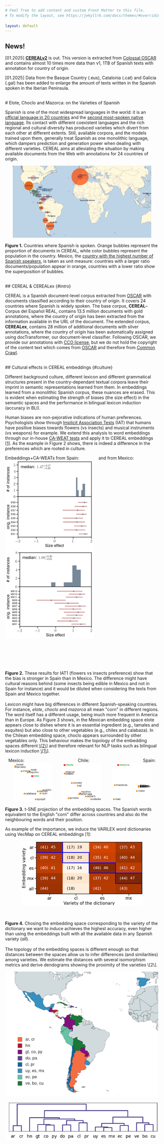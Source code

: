 ```yaml
---
# Feel free to add content and custom Front Matter to this file.
# To modify the layout, see https://jekyllrb.com/docs/themes/#overriding-theme-defaults

layout: default
---
```


## News!
<p>[01.2025] <a href="https://zenodo.org/records/14771240"><strong>CEREALv2</strong></a> is out. This version is extracted from <a href="https://huggingface.co/datasets/oscar-corpus/colossal-oscar-1.0">Colossal OSCAR</a> and contains almost 10 times more data than v1, 1TB of Spanish texts with annotation for country of origin. </p>

<p>[01.2025] Data from the Basque Country (.eus), Catalonia (.cat) and Galicia (.gal) has been added to enlarge the amount of texts written in the Spanish spoken in the Iberian Peninsula.  </p>

<br>
# Elote, Choclo and Mazorca: on the Varieties of Spanish

<p>Spanish is one of the most widespread languages in the world: it is an <a href="https://en.wikipedia.org/wiki/List_of_countries_and_territories_where_Spanish_is_an_official_language">official language in 20 countries</a> and the <a href="https://en.wikipedia.org/wiki/List_of_languages_by_total_number_of_speakers">second most-spoken native language</a>. Its contact with different coexistent languages and the rich regional and cultural diversity has produced varieties which divert from each other at different extents. Still, available corpora, and the models trained upon them, generally treat Spanish as one monolithic language, which dampers prediction and generation power when dealing with different varieties. CEREAL aims at alleviating the situation by making available documents from the Web with annotations for 24 countries of origin.</p>
  
<p align="center"> <img src="img/spanish_speakers_corpus.png" width="90%" alt="Countries where Spanish is spoken and the porportion of online data" title="Countries where Spanish is spoken"> 
  <div class="caption">
 <b>Figure 1.</b> Countries where Spanish is spoken. Orange bubbles represent the proportion of documents in CEREAL, while color bubbles represent the population in the country. Mexico, the <a href="https://www.statista.com/statistics/991020/number-native-spanish-speakers-country-worldwide/">country with the highest number of Spanish speakers</a>, is taken as unit measure: countries with a larger ratio documents/population appear in orange, countries with a lower ratio show the superposition of bubbles.</div>
</p>

<br>
## CEREAL & CEREALex {#intro}

<p> CEREAL is a Spanish document-level corpus extracted from <a href="https://oscar-project.org">OSCAR</a> with documents classified according to their country of origin. It covers 24 countries where Spanish is widely spoken. The base corpus, <strong>CEREAL</strong>&ndash;Corpus del Español REAL, contains 13.5 million documents with gold annotations, where the country of origin has been extracted from the information available in the URL of the document. The extended corpus, <strong>CEREALex</strong>, contains 28 million of additional documents with silver annotations, where the country of origin has been automatically assigned using docTransformer, our document-level classifier. 
Following OSCAR, we provide our annotations with <a href="https://creativecommons.org/public-domain/cc0/">CCO license</a>, but we do not hold the copyright of the content text which comes from <a href="https://oscar-project.org/#license">OSCAR</a> and therefore from <a href="https://commoncrawl.org">Common Crawl</a>.
</p>

<br>
## Cultural effects in CEREAL embeddings {#culture}

<p> Different background culture, different lexicon and different grammatical structures present in the country-dependant textual corpora leave their imprint in semantic representations learned from them. In embeddings learned from a monolithic Spanish corpus, these nuances are erased. This is evident when estimating the strength of biases (the size effect) in the semantic spaces and the performance in bilingual lexicon induction (accuracy in BLI). </p>

<p> Human biases are non-pejorative indications of human preferences. Psychologists show through <a href="https://en.wikipedia.org/wiki/Implicit-association_test">Implicit Association Tests</a> (IAT) that humans have positive biases towards flowers (vs insects) and musical instruments (vs weapons) for example. We extend this analysis to word embeddings through our in-house <a href="https://aclanthology.org/2022.emnlp-main.133/">CA-WEAT tests</a> and apply it to CEREAL embeddings <a href="#citations">[1]</a>. 
As the example in Figure 2 shows, there is indeed a difference in the preferences which are rooted in culture. 
</p>

<div class="row2cols">
  <div class="column2cols left">
  Embeddings+CA-WEATs from Spain: &emsp;&emsp;&emsp;&emsp; and from Mexico: 
  <img src="img/es_cctld_es_esES_1_sizeff.png"  width="290" title="Size effect with the Spanish CAWEAT1 lists on Peninsular Spanish embeddings">
  <img src="img/es_cctld_mx_esMX_1_sizeff.png"  width="290" title="Size effect with the Mexican CAWEAT1 lists on Mexican Spanish embeddings">
  </div>
  <div class="column2cols right">
  <br><br><br><br><br><br>
   <div class="caption" width="90%"> <b>Figure 2.</b> These results for IAT1 (flowers vs insects preference) show that the bias is stronger in Spain than in Mexico. The difference might have cultural reasons behind (some insects being edible in Mexico and not in Spain for instance) and it would be diluted when considering the texts from Spain and Mexico together.</div>
  </div>
</div>

<br>
Lexicon might have big differences in different Spanish-speaking countries. For instance, <em>elote</em>, <em>choclo</em> and <em>mazorca</em>  all mean "corn" in different regions. The word itself has a different usage, being much more frequent in America than in Europe. As Figure 3 shows, in the Mexican embedding space elote appears close to dishes where it is an essential ingredient (e.g., tamales and esquites) but also close to other vegetables (e.g., chiles and calabaza). In the Chilean embedding space, choclo appears surrounded by other vegetables only. This behaviour makes the topology of the embedding spaces different <a href="#citations">\[2\]</a> and therefore relevant for NLP tasks such as bilingual lexicon induction <a href="#citations">\[1\]</a>.

<p align="center"> 
Mexico: &emsp;&emsp;&emsp;&emsp;&emsp;&emsp;&emsp;&emsp;&emsp;&emsp;&emsp;&emsp;
Chile: &emsp;&emsp;&emsp;&emsp;&emsp;&emsp;&emsp;&emsp;&emsp;&emsp;&emsp;&emsp;
Spain: <br>
<img class="imageBorder" src="img/mx_elote10_big.png" width="25%" alt="mx"> &emsp;&emsp;
<img src="img/cl_choclo10_big.png" width="25%" alt="cl"> &emsp;&emsp;
<img src="img/es_mazorca10_big.png" width="25%" alt="es"> 
  <div class="caption">
   <p width="90%"> <b>Figure 3.</b> t-SNE projection of the embedding spaces. The Spanish words equivalent to the English "corn" differ across countries and also do the neighbouring words and their position.</p> </div>
</p>

As example of the importance, we induce the VARILEX word dictionaries using VecMap on CEREAL embeddings [1]: <br>
<div class="row2cols">
  <div class="column2cols left">
  <p align="center"><img src="img/accsBLIbigEX_oscar.png"  width="400"  alt="Accuracy on BLI" title="Accuracy on BLI"></p>
  </div>
  <div class="column2cols right">
  <br><br>
  <div class="caption">  <b>Figure 4.</b> Chosing the embedding space corresponding to the variety of the dictionary we want to induce achieves the highest accuracy, even higher than using the embeddings built with all the available data in any Spanish variety (<em>all</em>). </div>
  </div>
</div>

<br>
The topology of the embedding spaces is different enough so that distances between the spaces allow us to infer differences (and similarities) among varieties. We estimate the distances with several isomorphism metrics and derive dendograms showing the proximity of the varieties \[2\].

<div class="row2cols">
  <div class="column2cols left">
  <p align="center"><img src="img/visualDendo_cereal.png"  width="500"  alt="Dendogram visualisation" title="Dendogram visualisation"></p>
  <p align="center"><img src="img/ev_freq100_17langs_cores.png"  width="500"  alt="Dendogram with EV (100 freq) metric" title="Dendogram with EV (100 freq) metric"></p>
  </div>
  <div class="column2cols right">
  <br><br><br><br><br><br><br><br><br><br><br><br><br><br><br>
  <div class="caption"> <b>Figure 5.</b> The figure shows the (visual) dendogram obtained with the scores given by the Eigenvalue similarity metric applied on every pair of varieties. According to these results, <em>voseo</em> is the strongest characteristic derived from the CEREAL word embeddings. </div>
  </div>
</div>

<br>
<p>More examples, experiments and the technical details of the document-level classifier, measuring isomorphism between semantic spaces, and the creation and adaptation of our multi-variety resources can be found in [1,2].</p>


<br>
## Download the data {#data}

<strong>Note:</strong> Download CEREALv2 from <a href="https://zenodo.org/records/14771240">Zenodo</a>. The links below correspond to CEREALv1 and are kept here to reproduce the results of the papers [1,2].

<p>The table shows the statistics (number of documents and unique sentences per language) for CEREAL and CEREALex. 
All country-specific datasets are <a href="https://zenodo.org/records/11387864">available through  Zenodo</a>. Click on the red numbers to download the collections for different language varieties at the document and the sentence level.
The link to the word embeddings built with the sentence-level corpora is also added with their vocabulary. Notice that the embeddings are estimated after cleaning the sentence-level corpus which is provided only after deduplication and in alphabetical order without any cleaning.</p>

<table id=dataDownload>
<thead>
  <tr>
    <th colspan="2"></th>
    <th colspan="2">Document Level (#docs)</th>
    <th colspan="2">Fragment Level &emsp;(#frag) </th>
    <th colspan="2">Embeddings &emsp;(vocab)</th>
  </tr>
  <tr>
    <th>Country</th>    <th>Code</th>
    <th>CEREAL</th>    <th>CEREALex</th>
    <th>CEREAL</th>    <th>CEREALex</th>
    <th>CEREAL</th>    <th>CEREALex</th>
  </tr>
</thead>
<tbody>
  <tr>
    <td class="ressalta">Andorra</td>
    <td class="ressalta">ad</td>
    <td><a href="https://zenodo.org/records/11387864/files/cereal.ad.bz2">1,551</a></td>
    <td>&mdash; </td>
    <td class="ressalta"><a href="https://zenodo.org/records/11390829/files/cereal.sentence.ad.bz2">13,023</a></td>
    <td class="ressalta">&mdash; </td>
    <td><a href="https://zenodo.org/records/11390829/files/cerealEmbeddings.ad.vec.bz2">&emsp;2,672</a> [<a href="models/embeddings/tsne/cerealEmbeddings.ad.vec.tsne.bz2">tsne</a>]</td>
    <td>&mdash; </td>
  </tr>
  <tr>
    <td class="ressalta">Argentina</td>
    <td class="ressalta">ar</td>
    <td><a href="https://zenodo.org/records/11387864/files/cereal.ar.bz2">1,969,559</a></td>
    <td><a href="https://zenodo.org/records/11387864/files/cereal.classified.ar.bz2">2,713,759</a></td>
    <td class="ressalta"><a href="https://zenodo.org/records/11390829/files/cereal.sentence.ar.bz2">20,958,972</a></td>
    <td class="ressalta"><a href="https://zenodo.org/records/11390829/files/cereal.classified.sentence.ar.bz2">33,854,130</a></td>
    <td><a href="https://zenodo.org/records/11390829/files/cerealEmbeddings.ar.vec.bz2">284,192</a> [<a href="models/embeddings/tsne/cerealEmbeddings.ar.vec.tsne.bz2">tsne</a>]</td>
    <td><a href="https://zenodo.org/records/11390829/files/cerealExEmbeddings.ar.vec.bz2">532,890</a></td>
  </tr>
  <tr>
    <td class="ressalta">Bolivia</td>
    <td class="ressalta">bo</td>
    <td><a href="https://zenodo.org/records/11387864/files/cereal.bo.bz2">74,673</a></td>
    <td>&mdash; </td>
    <td class="ressalta"><a href="https://zenodo.org/records/11390829/files/cereal.sentence.bo.bz2">976,031</a></td>
    <td class="ressalta">&mdash; </td>
    <td><a href="https://zenodo.org/records/11390829/files/cerealEmbeddings.bo.vec.bz2">53,800</a> [<a href="models/embeddings/tsne/cerealEmbeddings.bo.vec.tsne.bz2">tsne</a>]</td>
    <td>&mdash; </td>
  </tr>
  <tr>
    <td class="ressalta">Chile</td>
    <td class="ressalta">cl</td>
    <td><a href="https://zenodo.org/records/11387864/files/cereal.cl.bz2">1,115,516</a></td>
    <td><a href="https://zenodo.org/records/11387864/files/cereal.classified.cl.bz2">1,095,185</a></td>
    <td class="ressalta"><a href="https://zenodo.org/records/11390829/files/cereal.sentence.cl.bz2">12,100,443</a></td>
    <td class="ressalta"><a href="https://zenodo.org/records/11390829/files/cereal.classified.sentence.cl.bz2">10,077,118</a></td>
    <td><a href="https://zenodo.org/records/11390829/files/cerealEmbeddings.cl.vec.bz2">199,494</a> [<a href="models/embeddings/tsne/cerealEmbeddings.cl.vec.tsne.bz2">tsne</a>]</td>
    <td><a href="https://zenodo.org/records/11390829/files/cerealExEmbeddings.cl.vec.bz2">307,846</a></td>
  </tr>
  <tr>
    <td class="ressalta">Colombia</td>
    <td class="ressalta">co</td>
    <td><a href="https://zenodo.org/records/11387864/files/cereal.co.bz2">649,991</a></td>
    <td>&mdash; </td>
    <td class="ressalta"><a href="https://zenodo.org/records/11390829/files/cereal.sentence.co.bz2">8,331,461</a></td>
    <td class="ressalta">&mdash; </td>
    <td><a href="https://zenodo.org/records/11390829/files/cerealEmbeddings.co.vec.bz2">163,213</a> [<a href="models/embeddings/tsne/cerealEmbeddings.co.vec.tsne.bz2">tsne</a>]</td>
    <td>&mdash; </td>
  </tr>
  <tr>
    <td class="ressalta">Costa Rica</td>
    <td class="ressalta">cr</td>
    <td><a href="https://zenodo.org/records/11387864/files/cereal.cr.bz2">59,069</a></td>
    <td>&mdash; </td>
    <td class="ressalta"><a href="https://zenodo.org/records/11390829/files/cereal.sentence.cr.bz2">826,332</a></td>
    <td class="ressalta">&mdash; </td>
    <td><a href="https://zenodo.org/records/11390829/files/cerealEmbeddings.cr.vec.bz2">45,894</a> [<a href="models/embeddings/tsne/cerealEmbeddings.cr.vec.tsne.bz2">tsne</a>]</td>
    <td>&mdash; </td>
  </tr>
  <tr>
    <td class="ressalta">Cuba</td>
    <td class="ressalta">cu</td>
    <td><a href="https://zenodo.org/records/11387864/files/cereal.cu.bz2">116,390</a></td>
    <td>&mdash; </td>
    <td class="ressalta"><a href="https://zenodo.org/records/11390829/files/cereal.sentence.cu.bz2">1,921,505</a></td>
    <td class="ressalta">&mdash; </td>
    <td><a href="https://zenodo.org/records/11390829/files/cerealEmbeddings.cu.vec.bz2">82,276</a> [<a href="models/embeddings/tsne/cerealEmbeddings.cu.vec.tsne.bz2">tsne</a>]</td>
    <td>&mdash; </td>
  </tr>
  <tr>
    <td class="ressalta">República Dominicana</td>
    <td class="ressalta">do</td>
    <td><a href="https://zenodo.org/records/11387864/files/cereal.do.bz2">113,676</a></td>
    <td>&mdash; </td>
    <td class="ressalta"><a href="https://zenodo.org/records/11390829/files/cereal.sentence.do.bz2">1,184,014</a></td>
    <td class="ressalta">&mdash; </td>
    <td><a href="https://zenodo.org/records/11390829/files/cerealEmbeddings.do.vec.bz2">52,410</a> [<a href="models/embeddings/tsne/cerealEmbeddings.do.vec.tsne.bz2">tsne</a>]</td>
    <td>&mdash; </td>
  </tr>
  <tr>
    <td class="ressalta">Ecuador</td>
    <td class="ressalta">ec</td>
    <td><a href="https://zenodo.org/records/11387864/files/cereal.ec.bz2">157,755</a></td>
    <td>&mdash; </td>
    <td class="ressalta"><a href="https://zenodo.org/records/11390829/files/cereal.sentence.ec.bz2">1,624,840</a></td>
    <td class="ressalta">&mdash; </td>
    <td><a href="https://zenodo.org/records/11390829/files/cerealEmbeddings.ec.vec.bz2">64,313</a> [<a href="models/embeddings/tsne/cerealEmbeddings.ec.vec.tsne.bz2">tsne</a>]</td>
    <td>&mdash; </td>
  </tr>
  <tr>
    <td class="ressalta">España</td>
    <td class="ressalta">es</td>
    <td><a href="https://zenodo.org/records/11387864/files/cereal.es.bz2">5,714,316</a></td>
    <td><a href="https://zenodo.org/records/11387864/files/cereal.classified.es.bz2">15,689,557</a></td>
    <td class="ressalta"><a href="https://zenodo.org/records/11390829/files/cereal.sentence.es.bz2">70,458,818</a></td>
    <td class="ressalta"><a href="https://zenodo.org/records/11390829/files/cereal.classified.sentence.es.bz2">192,199,885</a></td>
    <td><a href="https://zenodo.org/records/11390829/files/cerealEmbeddings.es.vec.bz2">596,843</a> [<a href="models/embeddings/tsne/cerealEmbeddings.es.vec.tsne.bz2">tsne</a>]</td>
    <td><a href="https://zenodo.org/records/11390829/files/cerealExEmbeddings.es.vec.bz2">1,428,724</a></td>
  </tr>
  <tr>
    <td class="ressalta">Guinea Ecuatorial</td>
    <td class="ressalta">gq</td>
    <td><a href="https://zenodo.org/records/11387864/files/cereal.gq.bz2">801</a></td>
    <td>&mdash; </td>
    <td class="ressalta"><a href="https://zenodo.org/records/11390829/files/cereal.sentence.gq.bz2">4,055</a></td>
    <td class="ressalta">&mdash; </td>
    <td><a href="https://zenodo.org/records/11390829/files/cerealEmbeddings.gq.vec.bz2">&emsp;1,699</a> [<a href="models/embeddings/tsne/cerealEmbeddings.gq.vec.tsne.bz2">tsne</a>]</td>
    <td>&mdash; </td>
  </tr>
  <tr>
    <td class="ressalta">Guatemala</td>
    <td class="ressalta">gt</td>
    <td><a href="https://zenodo.org/records/11387864/files/cereal.gt.bz2">51,273</a></td>
    <td>&mdash; </td>
    <td class="ressalta"><a href="https://zenodo.org/records/11390829/files/cereal.sentence.gt.bz2">561,899</a></td>
    <td class="ressalta">&mdash; </td>
    <td><a href="https://zenodo.org/records/11390829/files/cerealEmbeddings.gt.vec.bz2">35,861</a> [<a href="models/embeddings/tsne/cerealEmbeddings.gt.vec.tsne.bz2">tsne</a>]</td>
    <td>&mdash; </td>
  </tr>
  <tr>
    <td class="ressalta">Honduras</td>
    <td class="ressalta">hn</td>
    <td><a href="https://zenodo.org/records/11387864/files/cereal.hn.bz2">59,662</a></td>
    <td>&mdash; </td>
    <td class="ressalta"><a href="https://zenodo.org/records/11390829/files/cereal.sentence.hn.bz2">656,485</a></td>
    <td class="ressalta">&mdash; </td>
    <td><a href="https://zenodo.org/records/11390829/files/cerealEmbeddings.hn.vec.bz2">35,708</a> [<a href="models/embeddings/tsne/cerealEmbeddings.hn.vec.tsne.bz2">tsne</a>]</td>
    <td>&mdash; </td>
  </tr>
  <tr>
    <td class="ressalta">México</td>
    <td class="ressalta">mx</td>
    <td><a href="https://zenodo.org/records/11387864/files/cereal.mx.bz2">2,443,404</a></td>
    <td><a href="https://zenodo.org/records/11387864/files/cereal.classified.mx.bz2">3,314,396</a></td>
    <td class="ressalta"><a href="https://zenodo.org/records/11390829/files/cereal.sentence.mx.bz2">20,883,245</a></td>
    <td class="ressalta"><a href="https://zenodo.org/records/11390829/files/cereal.classified.sentence.mx.bz2">39,410,541</a></td>
    <td><a href="https://zenodo.org/records/11390829/files/cerealEmbeddings.mx.vec.bz2">250,314</a> [<a href="models/embeddings/tsne/cerealEmbeddings.mx.vec.tsne.bz2">tsne</a>]</td>
    <td><a href="https://zenodo.org/records/11390829/files/cerealExEmbeddings.mx.vec.bz2">489,705</a></td>
  </tr>
  <tr>
    <td class="ressalta">Nicaragua</td>
    <td class="ressalta">ni</td>
    <td><a href="https://zenodo.org/records/11387864/files/cereal.ni.bz2">36,880</a></td>
    <td>&mdash; </td>
    <td class="ressalta"><a href="https://zenodo.org/records/11390829/files/cereal.sentence.ni.bz2">405,986</a></td>
    <td class="ressalta">&mdash; </td>
    <td><a href="https://zenodo.org/records/11390829/files/cerealEmbeddings.ni.vec.bz2">31,346</a> [<a href="models/embeddings/tsne/cerealEmbeddings.ni.vec.tsne.bz2">tsne</a>]</td>
    <td>&mdash; </td>
  </tr>
  <tr>
    <td class="ressalta">Panamá</td>
    <td class="ressalta">pa</td>
    <td><a href="https://zenodo.org/records/11387864/files/cereal.pa.bz2">39,027</a></td>
    <td>&mdash; </td>
    <td class="ressalta"><a href="https://zenodo.org/records/11390829/files/cereal.sentence.pa.bz2">449,172</a></td>
    <td class="ressalta">&mdash; </td>
    <td><a href="https://zenodo.org/records/11390829/files/cerealEmbeddings.pa.vec.bz2">31,269</a> [<a href="models/embeddings/tsne/cerealEmbeddings.pa.vec.tsne.bz2">tsne</a>]</td>
    <td>&mdash; </td>
  </tr>
  <tr>
    <td class="ressalta">Perú</td>
    <td class="ressalta">pe</td>
    <td><a href="https://zenodo.org/records/11387864/files/cereal.pe.bz2">441,513</a></td>
    <td>&mdash; </td>
    <td class="ressalta"><a href="https://zenodo.org/records/11390829/files/cereal.sentence.pe.bz2">5,069,664</a></td>
    <td class="ressalta">&mdash; </td>
    <td><a href="https://zenodo.org/records/11390829/files/cerealEmbeddings.pe.vec.bz2">122,885</a> [<a href="models/embeddings/tsne/cerealEmbeddings.pe.vec.tsne.bz2">tsne</a>]</td>
    <td>&mdash; </td>
  </tr>
  <tr>
    <td class="ressalta">Filipinas</td>
    <td class="ressalta">ph</td>
    <td><a href="https://zenodo.org/records/11387864/files/cereal.ph.bz2">109</a></td>
    <td>&mdash; </td>
    <td class="ressalta">&mdash; </td>
    <td class="ressalta">&mdash; </td>
    <td><a href="https://zenodo.org/records/11390829/files/cerealEmbeddings.ph.vec.bz2">&emsp;&emsp;406</a> [<a href="models/embeddings/tsne/cerealEmbeddings.ph.vec.tsne.bz2">tsne</a>]</td>
    <td>&mdash; </td>
  </tr>
  <tr>
    <td class="ressalta">Puerto Rico</td>
    <td class="ressalta">pr</td>
    <td><a href="https://zenodo.org/records/11387864/files/cereal.pr.bz2">11,972</a></td>
    <td>&mdash; </td>
    <td class="ressalta"><a href="https://zenodo.org/records/11390829/files/cereal.sentence.pr.bz2">128,110</a></td>
    <td class="ressalta">&mdash; </td>
    <td><a href="https://zenodo.org/records/11390829/files/cerealEmbeddings.pr.vec.bz2">15,063</a> [<a href="models/embeddings/tsne/cerealEmbeddings.pr.vec.tsne.bz2">tsne</a>]</td>
    <td>&mdash; </td>
  </tr>
  <tr>
    <td class="ressalta">Paraguay</td>
    <td class="ressalta">py</td>
    <td><a href="https://zenodo.org/records/11387864/files/cereal.py.bz2">66,438</a></td>
    <td>&mdash; </td>
    <td class="ressalta"><a href="https://zenodo.org/records/11390829/files/cereal.sentence.py.bz2">775,578</a></td>
    <td class="ressalta">&mdash; </td>
    <td><a href="https://zenodo.org/records/11390829/files/cerealEmbeddings.py.vec.bz2">46,514</a> [<a href="models/embeddings/tsne/cerealEmbeddings.py.vec.tsne.bz2">tsne</a>]</td>
    <td>&mdash; </td>
  </tr>
  <tr>
    <td class="ressalta">El Salvador</td>
    <td class="ressalta">sv</td>
    <td><a href="https://zenodo.org/records/11387864/files/cereal.sv.bz2">41,037</a></td>
    <td>&mdash; </td>
    <td class="ressalta"><a href="https://zenodo.org/records/11390829/files/cereal.sentence.sv.bz2">401,553</a></td>
    <td class="ressalta">&mdash; </td>
    <td><a href="https://zenodo.org/records/11390829/files/cerealEmbeddings.sv.vec.bz2">29,434</a> [<a href="models/embeddings/tsne/cerealEmbeddings.sv.vec.tsne.bz2">tsne</a>]</td>
    <td>&mdash; </td>
  </tr>
  <tr>
    <td class="ressalta">United States</td>
    <td class="ressalta">us</td>
    <td><a href="https://zenodo.org/records/11387864/files/cereal.us.bz2">21,746</a></td>
    <td>&mdash; </td>
    <td class="ressalta"><a href="https://zenodo.org/records/11390829/files/cereal.sentence.us.bz2">378,458</a></td>
    <td class="ressalta">&mdash; </td>
    <td><a href="https://zenodo.org/records/11390829/files/cerealEmbeddings.us.vec.bz2">34,369</a> [<a href="models/embeddings/tsne/cerealEmbeddings.us.vec.tsne.bz2">tsne</a>]</td>
    <td>&mdash; </td>
  </tr>
  <tr>
    <td class="ressalta">Uruguay</td>
    <td class="ressalta">uy</td>
    <td><a href="https://zenodo.org/records/11387864/files/cereal.uy.bz2">153,713</a></td>
    <td>&mdash; </td>
    <td class="ressalta"><a href="https://zenodo.org/records/11390829/files/cereal.sentence.uy.bz2">1,805,013</a></td>
    <td class="ressalta">&mdash; </td>
    <td><a href="https://zenodo.org/records/11390829/files/cerealEmbeddings.uy.vec.bz2">75,492</a> [<a href="models/embeddings/tsne/cerealEmbeddings.uy.vec.tsne.bz2">tsne</a>]</td>
    <td>&mdash; </td>
  </tr>
  <tr>
    <td class="ressalta">Venezuela</td>
    <td class="ressalta">ve</td>
    <td><a href="https://zenodo.org/records/11387864/files/cereal.ve.bz2">109,084</a></td>
    <td>&mdash; </td>
    <td class="ressalta"><a href="https://zenodo.org/records/11390829/files/cereal.sentence.ve.bz2">1,202,227</a></td>
    <td class="ressalta">&mdash; </td>
    <td><a href="https://zenodo.org/records/11390829/files/cerealEmbeddings.ve.vec.bz2">59,335</a> [<a href="models/embeddings/tsne/cerealEmbeddings.ve.vec.tsne.bz2">tsne</a>]</td>
    <td>&mdash; </td>
  </tr>
  <tr>
    <td></td>
    <td></td>
    <td></td>
    <td></td>
    <td> </td>
    <td></td>
    <td></td>
    <td></td>
  </tr>
  <tr>
    <td class="ressalta">Mix</td>
    <td class="ressalta">mix</td>
    <td>&mdash; </td>
    <td><a href="https://zenodo.org/records/11387864/files/cereal.classified.mix.bz2">4,866,901</a></td>
    <td class="ressalta">&mdash; </td>
    <td class="ressalta"><a href="https://zenodo.org/records/11390829/files/cereal.classified.sentence.mix.bz2">61,908,112</a></td>
    <td>&mdash; </td>
    <td>&mdash; </td>
  </tr>
  <tr>
    <td class="ressalta">All</td>
    <td class="ressalta">all</td>
    <td>13,449,155</td>
    <td>27,679,798</td>
    <td class="ressalta">151,116,884</td>
    <td class="ressalta">337,449,786</td>
    <td><a href="https://zenodo.org/records/11390829/files/cerealEmbeddings.all.vec.bz2">736,896</a></td>
    <td>&mdash; </td>
  </tr>
</tbody>
</table>


Those interested in replicating our experiments and resulting models to produce CEREALex can download the corpora used for training the 3-class, 4-class and 5-class classifier.

<table id=dataTrainDownload>
<thead>
  <tr>
    <th colspan="4">Training corpora (docTransformer classifier)</th>
  </tr>
</thead>
<tbody>
  <tr>
    <td class="ressalta">3-class (es, mx, mix)</td>
    <td><a href="https://zenodo.org/records/11390829/files/cereal3C.train.bz2">training</a></td>
    <td><a href="https://zenodo.org/records/11390829/files/cereal3C.dev">validation</a></td>
    <td><a href="https://zenodo.org/records/11390829/files/cereal3C.test">test</a></td>
  </tr>
  <tr>
    <td class="ressalta">4-class (cl, es, mx, mix)</td>
    <td><a href="https://zenodo.org/records/11390829/files/cereal4C.train.bz2">training</a></td>
    <td><a href="https://zenodo.org/records/11390829/files/cereal4C.dev">validation</a></td>
    <td><a href="https://zenodo.org/records/11390829/files/cereal4C.test">test</a></td>
  </tr>
  <tr>
    <td class="ressalta">5-class (ar, cl, es, mx, mix)</td>
    <td><a href="https://zenodo.org/records/11390829/files/cereal5C.train.bz2">training</a></td>
    <td><a href="https://zenodo.org/records/11390829/files/cereal5C.dev">validation</a></td>
    <td><a href="https://zenodo.org/records/11390829/files/cereal5C.test">test</a></td>
  </tr>
</tbody>
</table>


<br>
## Download the models {#models}

The classification models trained with our document-level classifier are hosted by <a href="https://huggingface.co/cristinae/cereal">HuggingFace</a>. 

The table above links to the word embedding models per country and configuration. In order to reproduce the work in \[2\], we also provide embeddings to the 24 Spanish varieties with two additional seeds ([seed 2](https://zenodo.org/records/11390829/files/cerealEmbeddings.seed2.tar), [seed 3](https://zenodo.org/records/11390829/files/cerealEmbeddings.seed3.tar)), and five embedding models for Peninsular Spanish differing in the [training data](https://zenodo.org/records/11390829/files/cerealEmbeddings.es.5partitions.tar) or [seed](https://zenodo.org/records/11390829/files/cerealEmbeddings.es.5seeds.tar).

<br>
## Download the additional resources {#resources}

We collect [CA-WEAT1 and CA-WEAT2](https://github.com/cristinae/CA-WEAT/blob/main/data/CA-WEATv2_es.json) lists from volunteers in Bolivia, Colombia, Cuba, Ecuador, Mexico and Spain. These lists are used in [1] to quantify human biases in CEREAL embeddings.

We adapt the [VARILEX-R bilingual lexicons](https://h-ueda.sakura.ne.jp/varilex-r/) for English paired to 21 Spanish varieties. We provide a subset of entries both at the [phrase](data/dictionaries/varilexPhrase.tar) and at the [word](data/dictionaries/varilexWord.tar) level. This resource is used in [1] for the bilingual lexicon induction experiments.


<br>
## Download the code {#code}

Visit the Github repositories containing the code for the [document level classifier](https://github.com/cristinae/docTransformer), [the stylistic analysis](https://github.com/cristinae/stylometrics) and the analysis of [human biases](https://github.com/cristinae/CA-WEAT) with CA-WEAT lists.


<br>
## Citation {#citations}

Please, use the following entries when citing this research work.

<div class="citeAPA">
[1] Cristina España-Bonet and Alberto Barrón-Cedeño. <a href="https://aclanthology.org/2024.naacl-long.204/">Elote, Choclo and Mazorca: on the Varieties of Spanish</a>. <em>In proceedings of the 2024 Conference of the North American Chapter of the Association for Computational Linguistics (NAACL’24)</em>. Mexico City, Mexico, June 2024.
</div>

```
@InProceedings{espana-bonet-barron-cedeno-2024-elote-naacl,
    title = "Elote, Choclo and Mazorca: on the Varieties of {S}panish",
    author = "Espa{\~n}a-Bonet, Cristina  and
      Barr{\'o}n-Cede{\~n}o, Alberto",
    editor = "Duh, Kevin  and
      Gomez, Helena  and
      Bethard, Steven",
    booktitle = "Proceedings of the 2024 Conference of the North American Chapter of the Association for Computational Linguistics: Human Language Technologies (Volume 1: Long Papers)",
    month = jun,
    year = "2024",
    address = "Mexico City, Mexico",
    publisher = "Association for Computational Linguistics",
    url = "https://aclanthology.org/2024.naacl-long.204",
    pages = "3689--3711"
}
```

<div class="citeAPA">
[2] Cristina España-Bonet, Ankur Bhatt, Koel Dutta Chowdhury and Alberto Barrón-Cedeño. <a href="https://aclanthology.org/2024.vardial-1.5/">When Elote, Choclo and Mazorca are not the Same. Isomorphism-Based Perspective to the Spanish Varieties Divergences</a>. <em> In proceedings of the Eleventh Workshop on NLP for Similar Languages, Varieties and Dialects (VarDial’24)</em>. Mexico City, Mexico, June 2024.
</div>

```
@inproceedings{espana-bonet-etal-2024-elote,
    title = "When Elote, Choclo and Mazorca are not the Same. Isomorphism-Based Perspective to the {S}panish Varieties Divergences",
    author = "Espa{\~n}a-Bonet, Cristina  and
      Bhatt, Ankur  and
      Dutta Chowdhury, Koel  and
      Barr{\'o}n-Cede{\~n}o, Alberto",
    editor = {Scherrer, Yves  and
      Jauhiainen, Tommi  and
      Ljube{\v{s}}i{\'c}, Nikola  and
      Zampieri, Marcos  and
      Nakov, Preslav  and
      Tiedemann, J{\"o}rg},
    booktitle = "Proceedings of the Eleventh Workshop on NLP for Similar Languages, Varieties, and Dialects (VarDial 2024)",
    month = jun,
    year = "2024",
    address = "Mexico City, Mexico",
    publisher = "Association for Computational Linguistics",
    url = "https://aclanthology.org/2024.vardial-1.5",
    pages = "56--77"
}

```
